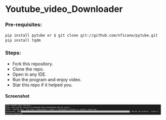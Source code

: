 # Youtube_video_Downloader
### Pre-requisites:
    pip install pytube or $ git clone git://github.com/nficano/pytube.git
    pip install tqdm
### Steps:
- Fork this repository.
- Clone the repo.
- Open in any IDE.
- Run the program and enjoy video.
- Star this repo if it helped you.

#### Screenshot
![Screenshot](Capture.JPG)
